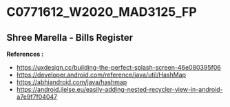 # C0771612_W2020_MAD3125_FP
## Shree Marella - Bills Register
**References :**

* https://uxdesign.cc/building-the-perfect-splash-screen-46e080395f06
* https://developer.android.com/reference/java/util/HashMap
* https://abhiandroid.com/java/hashmap
* https://android.jlelse.eu/easily-adding-nested-recycler-view-in-android-a7e9f7f04047



